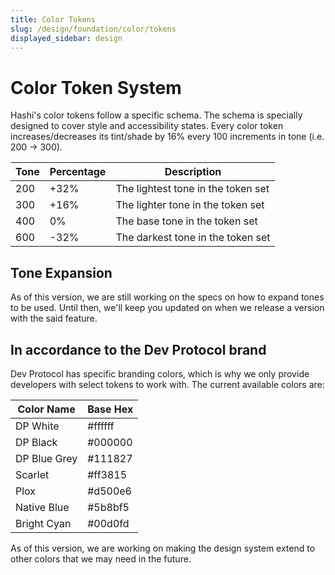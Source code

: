 ```yaml
---
title: Color Tokens
slug: /design/foundation/color/tokens
displayed_sidebar: design
---
```

# Color Token System
Hashi's color tokens follow a specific schema. The schema is specially designed to cover style and accessibility states.
Every color token increases/decreases its tint/shade by 16% every 100 increments in tone (i.e. 200 → 300).

| Tone | Percentage | Description                        |
|------|------------|------------------------------------|
| 200  | +32%       | The lightest tone in the token set |
| 300  | +16%       | The lighter tone in the token set  |
| 400  | 0%         | The base tone in the token set     |
| 600  | -32%       | The darkest tone in the token set  |

## Tone Expansion
As of this version, we are still working on the specs on how to expand tones to be used. Until then, we'll keep you
updated on when we release a version with the said feature.

## In accordance to the Dev Protocol brand
Dev Protocol has specific branding colors, which is why we only provide developers with select tokens to work with. The
current available colors are:

| Color Name   | Base Hex |
|--------------|----------|
| DP White     | #ffffff  |
| DP Black     | #000000  |
| DP Blue Grey | #111827  |
| Scarlet      | #ff3815  |
| Plox         | #d500e6  |
| Native Blue  | #5b8bf5  |
| Bright Cyan  | #00d0fd  |

As of this version, we are working on making the design system extend to other colors that we may need in the future.